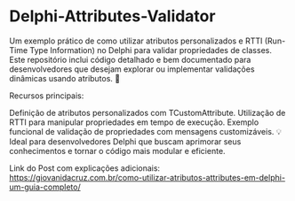 # Delphi-Attributes-Validator

Um exemplo prático de como utilizar atributos personalizados e RTTI (Run-Time Type Information) no Delphi para validar propriedades de classes. Este repositório inclui código detalhado e bem documentado para desenvolvedores que desejam explorar ou implementar validações dinâmicas usando atributos. 🚀

Recursos principais:

Definição de atributos personalizados com TCustomAttribute.
Utilização de RTTI para manipular propriedades em tempo de execução.
Exemplo funcional de validação de propriedades com mensagens customizáveis.
💡 Ideal para desenvolvedores Delphi que buscam aprimorar seus conhecimentos e tornar o código mais modular e eficiente.

Link do Post com explicações adicionais:
https://giovanidacruz.com.br/como-utilizar-atributos-attributes-em-delphi-um-guia-completo/
